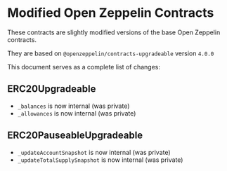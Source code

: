 # Modified Open Zeppelin Contracts

These contracts are slightly modified versions of the base Open Zeppelin contracts.

They are based on `@openzeppelin/contracts-upgradeable` version `4.0.0`

This document serves as a complete list of changes:

## ERC20Upgradeable

- `_balances` is now internal (was private)
- `_allowances` is now internal (was private)

## ERC20PauseableUpgradeable

- `_updateAccountSnapshot` is now internal (was private)
- `_updateTotalSupplySnapshot` is now internal (was private)

